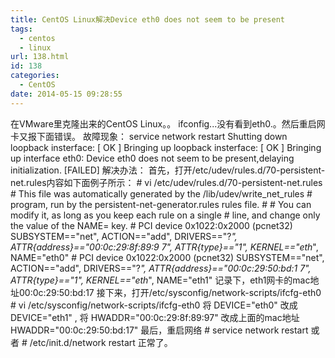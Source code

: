 ```yaml
---
title: CentOS Linux解决Device eth0 does not seem to be present
tags:
  - centos
  - linux
url: 138.html
id: 138
categories:
  - CentOS
date: 2014-05-15 09:28:55
---
```


在VMware里克隆出来的CentOS Linux。。 ifconfig...没有看到eth0.。然后重启网卡又报下面错误。 故障现象： service network restart Shutting down loopback insterface: \[ OK \] Bringing up loopback insterface: \[ OK \] Bringing up interface eth0: Device eth0 does not seem to be present,delaying initialization. \[FAILED\] 解决办法： 首先，打开/etc/udev/rules.d/70-persistent-net.rules内容如下面例子所示： # vi /etc/udev/rules.d/70-persistent-net.rules # This file was automatically generated by the /lib/udev/write\_net\_rules # program, run by the persistent-net-generator.rules rules file. # # You can modify it, as long as you keep each rule on a single # line, and change only the value of the NAME= key. # PCI device 0x1022:0x2000 (pcnet32) SUBSYSTEM=="net", ACTION=="add", DRIVERS=="?*", ATTR{address}=="00:0c:29:8f:89:9 7", ATTR{type}=="1", KERNEL=="eth*", NAME="eth0" # PCI device 0x1022:0x2000 (pcnet32) SUBSYSTEM=="net", ACTION=="add", DRIVERS=="?*", ATTR{address}=="00:0c:29:50:bd:1 7", ATTR{type}=="1", KERNEL=="eth*", NAME="eth1" 记录下，eth1网卡的mac地址00:0c:29:50:bd:17 接下来，打开/etc/sysconfig/network-scripts/ifcfg-eth0 # vi /etc/sysconfig/network-scripts/ifcfg-eth0 将 DEVICE="eth0" 改成 DEVICE="eth1" , 将 HWADDR="00:0c:29:8f:89:97" 改成上面的mac地址 HWADDR="00:0c:29:50:bd:17" 最后，重启网络 # service network restart 或者 # /etc/init.d/network restart 正常了。
